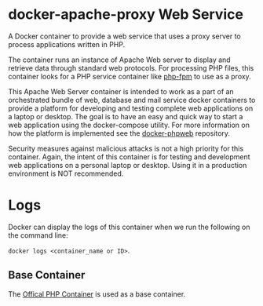# docker-apache-proxy Web Service

A Docker container to provide a web service that uses a proxy server to process applications written in PHP.

The container runs an instance of Apache Web server to display and retrieve data through standard web protocols. For processing PHP files, this container looks for a PHP service container like [php-fpm](https://github.com/llslim/docker-phpfpm) to use as a proxy. 

This Apache Web Server container is intended to work as a part of an orchestrated bundle of web, database and mail service docker containers to provide a platform for developing and testing complete web applications on a laptop or desktop. The goal is to have an easy and quick way to start a web application using the docker-compose utility. For more information on how the platform is implemented see the [docker-phpweb](https://github.com/llslim/docker-phpweb) repository.

Security measures against malicious attacks is not a high priority for this container. Again, the intent of this container is for testing and development web applications on a personal laptop or desktop.  Using it in a production environment is NOT recommended.

# Logs
Docker can display the logs of this container when we run the following on the command line:

`docker logs <container_name or ID>`.

## Base Container
The [Offical PHP Container](https://hub.docker.com/_/php/) is used as a base container.
